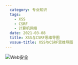 ```yaml
---
  category: 专业知识
  tags:
    - XSS
    - CSRF
    - 计算机网络
  date: 2021-03-08
  title: XSS与CSRF思维导图
  vssue-title: XSS与CSRF思维导图
---
```


![Web安全](https://image.teefing.top/xss_csrf.png)